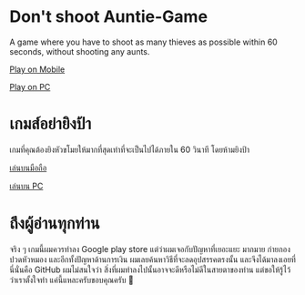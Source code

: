 # Don't shoot Auntie-Game
A game where you have to shoot as many thieves as possible within 60 seconds, without shooting any aunts.

[Play on Mobile](https://jikjack.github.io/Don-t-shoot-Auntie-Game/Mobile)

[Play on PC](https://jikjack.github.io/Don-t-shoot-Auntie-Game/PC)

# เกมส์อย่ายิงป้า
เกมที่คุณต้องยิงหัวขโมยให้มากที่สุดเท่าที่จะเป็นไปได้ภายใน 60 วินาที โดยห้ามยิงป้า

[เล่นบนมือถือ](https://jikjack.github.io/Don-t-shoot-Auntie-Game/Mobile)

[เล่นบน PC](https://jikjack.github.io/Don-t-shoot-Auntie-Game/PC)

# ถึงผู้อ่านทุกท่าน
จริง ๆ เกมนี้ผมควรทำลง Google play store แต่ว่าผมเจอกับปัญหาที่เยอะแยะ มากมาย ก่ายกอง ปวดหัวหมอง และอีกทั้งปัญหาด้านการเงิน ผมเลยค้นหาวิธีที่จะลดอุปสรรคตรงนั้น และจึงได้มาลงเอยที่นี่นั่นคือ GitHub ผมไม่สนใจว่า สิ่งที่ผมทำลงไปนั้นอาจจะดีหรือไม่ดีในสายตาของท่าน แต่ขอให้รู้ไว้ว่าเราตั้งใจทำ แค่นี้แหละครับขอบคุณครับ 🙏
